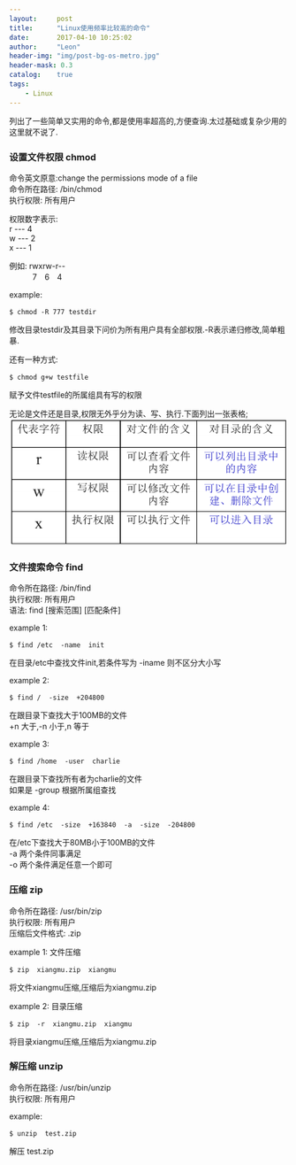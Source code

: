 ```yaml
---
layout:     post
title:      "Linux使用频率比较高的命令"
date:       2017-04-10 10:25:02
author:     "Leon"
header-img: "img/post-bg-os-metro.jpg"
header-mask: 0.3
catalog:    true
tags:
    - Linux
---
```

<p>列出了一些简单又实用的命令,都是使用率超高的,方便查询.太过基础或复杂少用的这里就不说了.</p>

### 设置文件权限 chmod
命令英文原意:change the permissions mode of a file  
命令所在路径: /bin/chmod  
执行权限: 所有用户

权限数字表示:  
r --- 4  
w --- 2  
x --- 1  

例如:  rwxrw-r--  
　　　7　6　4
        
example:
```linux
$ chmod -R 777 testdir
```
修改目录testdir及其目录下问价为所有用户具有全部权限.-R表示递归修改,简单粗暴.

还有一种方式:
```linux
$ chmod g+w testfile
```
赋予文件testfile的所属组具有写的权限

无论是文件还是目录,权限无外乎分为读、写、执行.下面列出一张表格;
![](/img/003/linux_chmod.png)

### 文件搜索命令 find
命令所在路径: /bin/find  
执行权限: 所有用户  
语法: find [搜索范围] [匹配条件]

example 1:
```linux
$ find /etc  -name  init
```
在目录/etc中查找文件init,若条件写为 -iname 则不区分大小写

example 2:
```linux
$ find /  -size  +204800
```
在跟目录下查找大于100MB的文件  
+n 大于,-n 小于,n 等于

example 3:
```linux
$ find /home  -user  charlie
```
在跟目录下查找所有者为charlie的文件  
如果是 -group 根据所属组查找

example 4:
```linux
$ find /etc  -size  +163840  -a  -size  -204800
```
在/etc下查找大于80MB小于100MB的文件  
-a 两个条件同事满足  
-o 两个条件满足任意一个即可

### 压缩 zip
命令所在路径: /usr/bin/zip  
执行权限: 所有用户  
压缩后文件格式: .zip

example 1: 文件压缩
```linux
$ zip  xiangmu.zip  xiangmu
```
将文件xiangmu压缩,压缩后为xiangmu.zip

example 2: 目录压缩
```linux
$ zip  -r  xiangmu.zip  xiangmu
```
将目录xiangmu压缩,压缩后为xiangmu.zip

### 解压缩 unzip
命令所在路径: /usr/bin/unzip  
执行权限: 所有用户  

example:
```linux
$ unzip  test.zip
```
解压 test.zip